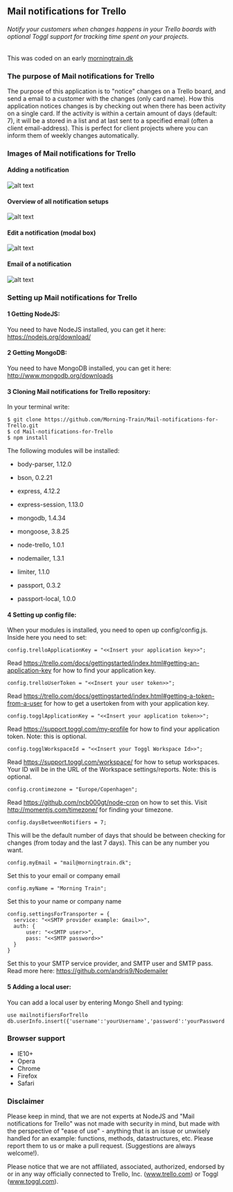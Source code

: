 ## Mail notifications for Trello
###### Notify your customers when changes happens in your Trello boards with optional Toggl support for tracking time spent on your projects.

This was coded on an early [morningtrain.dk](http://morningtrain.dk/)


### The purpose of Mail notifications for Trello
The purpose of this application is to "notice" changes on a Trello
board, and send a email to a customer with the changes (only card name).
How this application notices changes is by checking out when there
has been activity on a single card. If the activity is within a
certain amount of days (default: 7), it will be a stored in a list and
at last sent to a specified email (often a client email-address). This is perfect for client projects where you can inform them of weekly changes automatically.

### Images of Mail notifications for Trello
#### Adding a notification
![alt text](https://morningtrain.dk/img/MailNotifier3-v2.png "Add Notifier Overview")
#### Overview of all notification setups
![alt text](https://morningtrain.dk/img/MailNotifier1-v2.png "All Notifiers Overview")
#### Edit a notification (modal box)
![alt text](https://morningtrain.dk/img/MailNotifier2-v2.png "Edit Notifier Modal box")
#### Email of a notification
![alt text](https://morningtrain.dk/img/MailNotifier4-v2.png "Email of Notification")

### Setting up Mail notifications for Trello
#### 1 Getting NodeJS:
You need to have NodeJS installed, you can get it here:
https://nodejs.org/download/

#### 2 Getting MongoDB:
You need to have MongoDB installed, you can get it here:
http://www.mongodb.org/downloads

#### 3 Cloning Mail notifications for Trello repository:
In your terminal write:


    $ git clone https://github.com/Morning-Train/Mail-notifications-for-Trello.git
    $ cd Mail-notifications-for-Trello
    $ npm install


The following modules will be installed:

- body-parser, 1.12.0

- bson, 0.2.21

- express, 4.12.2

- express-session, 1.13.0 

- mongodb, 1.4.34

- mongoose, 3.8.25

- node-trello, 1.0.1

- nodemailer, 1.3.1

- limiter, 1.1.0

- passport, 0.3.2

- passport-local, 1.0.0

#### 4 Setting up config file:
When your modules is installed, you need to open up config/config.js.
Inside here you need to set:

    config.trelloApplicationKey = "<<Insert your application key>>";
Read https://trello.com/docs/gettingstarted/index.html#getting-an-application-key for how to find your application key.



    config.trelloUserToken = "<<Insert your user token>>";
Read https://trello.com/docs/gettingstarted/index.html#getting-a-token-from-a-user for how to get a usertoken from with your application key.



    config.togglApplicationKey = "<<Insert your application token>>";
Read https://support.toggl.com/my-profile for how to find your application token. Note: this is optional.



    config.togglWorkspaceId = "<<Insert your Toggl Workspace Id>>";
Read https://support.toggl.com/workspace/ for how to setup workspaces. Your ID will be in the URL of the Workspace settings/reports. Note: this is optional.



	config.crontimezone = "Europe/Copenhagen";
Read https://github.com/ncb000gt/node-cron on how to set this.
Visit http://momentjs.com/timezone/ for finding your timezone.


	config.daysBetweenNotifiers = 7;
This will be the default number of days that should be between checking for changes (from today and the last 7 days). This can be any number you want.



	config.myEmail = "mail@morningtrain.dk";
Set this to your email or company email



	config.myName = "Morning Train";
Set this to your name or company name



	config.settingsForTransporter = {
	  service: "<<SMTP provider example: Gmail>>",
	  auth: {
	      user: "<<SMTP user>>",
	      pass: "<<SMTP password>>"
	  }
	}
Set this to your SMTP service provider, and SMTP user and SMTP pass. Read more here: https://github.com/andris9/Nodemailer

#### 5 Adding a local user:
You can add a local user by entering Mongo Shell and typing:

    use mailnotifiersForTrello
    db.userInfo.insert({'username':'yourUsername','password':'yourPassword'});

### Browser support

- IE10+
- Opera
- Chrome
- Firefox
- Safari

### Disclaimer
Please keep in mind, that we are not experts at NodeJS and "Mail notifications for Trello"
was not made with security in mind, but made with the perspective of
"ease of use" - anything that is an issue or unwisely handled for an
example: functions, methods, datastructures, etc. Please report them
to us or make a pull request. (Suggestions are always welcome!).

Please notice that we are not affiliated, associated, authorized, endorsed by or in any way officially connected to Trello, Inc. (www.trello.com) or Toggl (www.toggl.com).